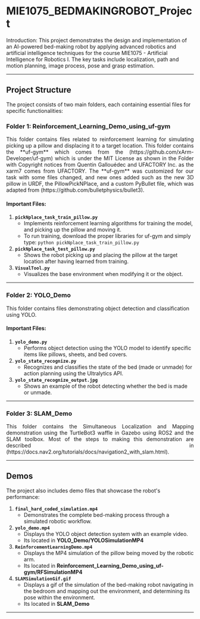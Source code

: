 # MIE1075_BEDMAKINGROBOT_Project

Introduction: This project demonstrates the design and implementation of an AI-powered bed-making robot by applying advanced robotics and artificial intelligence techniques for the course MIE1075 - Artificial Intelligence for Robotics I. The key tasks include localization, path and motion planning, image process, pose and grasp estimation.

---

## Project Structure

The project consists of two main folders, each containing essential files for specific functionalities:

### Folder 1: Reinforcement_Learning_Demo_using_uf-gym
<div align="justify">
This folder contains files related to reinforcement learning for simulating picking up a pillow and displacing it to a target location. This folder contains the **uf-gym** which comes from the (https://github.com/xArm-Developer/uf-gym) which is under the MIT License as shown in the Folder with Copyright notices from Quentin Gallouédec and UFACTORY Inc. as the xarm7 comes from UFACTORY. The **uf-gym** was customized for our task with some files changed, and new ones added such as the new 3D pillow in URDF, the PillowPickNPlace, and a custom PyBullet file, which was adapted from (https://github.com/bulletphysics/bullet3).
</div>

#### Important Files:
1. **`pickNplace_task_train_pillow.py`**  
   - Implements reinforcement learning algorithms for training the model, and picking up the pillow and moving it.
   - To run training, download the proper libraries for uf-gym and simply type: ```python pickNplace_task_train_pillow.py```
2. **`pickNplace_task_test_pillow.py`**  
   - Shows the robot picking up and placing the pillow at the target location after having learned from training.
3. **`VisualTool.py`**  
   - Visualizes the base environment when modifying it or the object.

---

### Folder 2: YOLO_Demo
This folder contains files demonstrating object detection and classification using YOLO.

#### Important Files:
1. **`yolo_demo.py`**  
   - Performs object detection using the YOLO model to identify specific items like pillows, sheets, and bed covers.
2. **`yolo_state_recognize.py`**  
   - Recognizes and classifies the state of the bed (made or unmade) for action planning using the Ultralytics API.
3. **`yolo_state_recognize_output.jpg`**  
   - Shows an example of the robot detecting whether the bed is made or unmade.

---

### Folder 3: SLAM_Demo
<div align="justify">
This folder contains the Simultaneous Localization and Mapping demonstration using the TurtleBot3 waffle in Gazebo using ROS2 and the SLAM toolbox. Most of the steps to making this demonstration are described in (https://docs.nav2.org/tutorials/docs/navigation2_with_slam.html).
</div>

---

## Demos

The project also includes demo files that showcase the robot's performance:

1. **`final_hard_coded_simulation.mp4`**  
   - Demonstrates the complete bed-making process through a simulated robotic workflow.
2. **`yolo_demo.mp4`**  
   - Displays the YOLO object detection system with an example video.
   - Its located in **YOLO_Demo/YOLOSimulationMP4**
3. **`ReinforcementLearningDemo.mp4`**
   - Displays the MP4 simulation of the pillow being moved by the robotic arm.
   - Its located in **Reinforcement_Learning_Demo_using_uf-gym/RFSimulationMP4**
4. **`SLAMSimulationGif.gif`**
   - Displays a gif of the simulation of the bed-making robot navigating in the bedroom and mapping out the environment, and determining its pose within the environment.
   - Its located in **SLAM_Demo**

---
